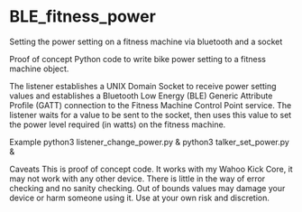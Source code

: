 # BLE_fitness_power
Setting the power setting on a fitness machine via bluetooth and a socket

Proof of concept Python code to write bike power setting to a fitness machine object.

The listener establishes a UNIX Domain Socket to receive power setting values and establishes a Bluetooth Low Energy (BLE) Generic Attribute Profile (GATT) connection to the Fitness Machine Control Point service. 
The listener waits for a value to be sent to the socket, then uses this value to set the power level required (in watts) on the fitness machine.

Example
python3 listener_change_power.py &
python3 talker_set_power.py &

Caveats
This is proof of concept code. It works with my Wahoo Kick Core, it may not work with any other device. 
There is little in the way of error checking and no sanity checking. Out of bounds values may damage your device or harm someone using it.
Use at your own risk and discretion.
